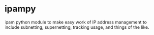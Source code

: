 # ipampy
ipam python module to make easy work of IP address management to include subnetting, supernetting, tracking usage, and things of the like.
